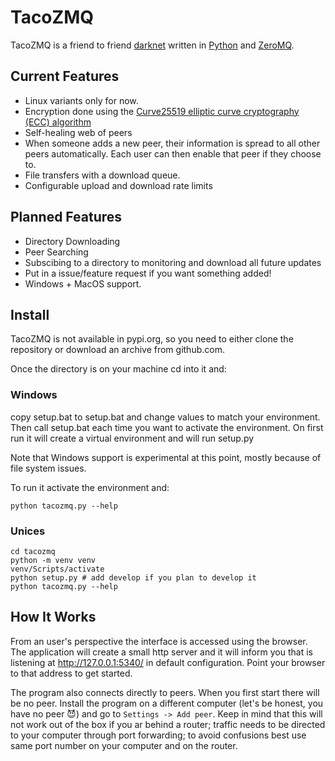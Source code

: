 TacoZMQ
=======

TacoZMQ is a friend to friend [darknet](http://en.wikipedia.org/wiki/Darknet_%28file_sharing%29) written in [Python](http://www.python.org) and [ZeroMQ](http://www.zeromq.org).

Current Features
----------------

 * Linux variants only for now.
 * Encryption done using the [Curve25519 elliptic curve cryptography (ECC) algorithm](http://en.wikipedia.org/wiki/Curve25519)
 * Self-healing web of peers
  * When someone adds a new peer, their information is spread to all other peers automatically. Each user can then enable that peer if they choose to.
 * File transfers with a download queue.
 * Configurable upload and download rate limits

Planned Features
----------------

 * Directory Downloading
 * Peer Searching
 * Subscibing to a directory to monitoring and download all future updates
 * Put in a issue/feature request if you want something added!
 * Windows + MacOS support.

Install
-------

TacoZMQ is not available in pypi.org, so you need to either clone the
repository or download an archive from github.com.

Once the directory is on your machine cd into it and:

### Windows

copy setup.bat to setup.bat and change values to match your environment.
Then call setup.bat each time you want to activate the environment.
On first run it will create a virtual environment and will run setup.py

Note that Windows support is experimental at this point, mostly 
because of file system issues.

To run it activate the environment and:

    python tacozmq.py --help
    
### Unices

    cd tacozmq
    python -m venv venv
    venv/Scripts/activate
    python setup.py # add develop if you plan to develop it
    python tacozmq.py --help


How It Works
------------

From an user's perspective the interface is accessed using the browser.
The application will create a small http server and it will inform you
that is listening at http://127.0.0.1:5340/ in  default configuration.
Point your browser to that address to get started.

The program also connects directly to peers. When you first start there will
be no peer. Install the program on a different computer (let's be honest, 
you have no peer :smiling_imp:) and go to `Settings -> Add peer`. Keep in mind
that this will not work out of the box if you ar behind a router; traffic
needs to be directed to your computer through port forwarding; to avoid 
confusions best use same port number on your computer and on the router.

